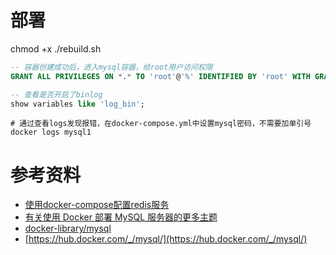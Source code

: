 
# 部署

chmod +x ./rebuild.sh

```sql
-- 容器创建成功后，进入mysql容器，给root用户访问权限
GRANT ALL PRIVILEGES ON *.* TO 'root'@'%' IDENTIFIED BY 'root' WITH GRANT OPTION

-- 查看是否开启了binlog
show variables like 'log_bin';
```

```shell
# 通过查看logs发现报错，在docker-compose.yml中设置mysql密码，不需要加单引号
docker logs mysql1
```

# 参考资料
- [使用docker-compose配置redis服务](https://www.cnblogs.com/xpengp/p/12713374.html)
- [有关使用 Docker 部署 MySQL 服务器的更多主题](https://www.docs4dev.com/docs/zh/mysql/5.7/reference/docker-mysql-more-topics.html)
- [docker-library/mysql](https://github.com/docker-library/mysql/tree/223f0be1213bbd8647b841243a3114e8b34022f4)
- [https://hub.docker.com/_/mysql/](https://hub.docker.com/_/mysql/)